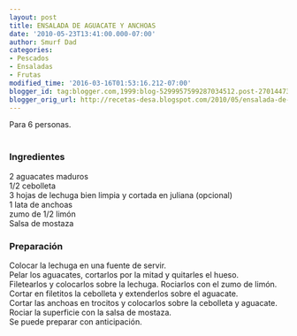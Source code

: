 ```yaml
---
layout: post
title: ENSALADA DE AGUACATE Y ANCHOAS
date: '2010-05-23T13:41:00.000-07:00'
author: Smurf Dad
categories:
- Pescados
- Ensaladas
- Frutas
modified_time: '2016-03-16T01:53:16.212-07:00'
blogger_id: tag:blogger.com,1999:blog-5299957599287034512.post-2701447327663017828
blogger_orig_url: http://recetas-desa.blogspot.com/2010/05/ensalada-de-aguacate-y-anchoas.html
---
```


Para 6 personas.<br /><br /><h3>Ingredientes</h3><p>2 aguacates maduros<br />1/2 cebolleta<br />3 hojas de lechuga bien limpia y cortada en juliana (opcional)<br />1 lata de anchoas<br />zumo de 1/2 lim&oacute;n<br />Salsa de mostaza</p><h3>Preparaci&oacute;n</h3><p>Colocar la lechuga en una fuente de servir.<br />Pelar los aguacates, cortarlos por la mitad y quitarles el hueso.<br />Filetearlos y colocarlos sobre la lechuga. Rociarlos con el zumo de lim&oacute;n.<br />Cortar en filetitos la cebolleta y extenderlos sobre el aguacate.<br />Cortar las anchoas en trocitos y colocarlos sobre la cebolleta y aguacate.<br />Rociar la superficie con la salsa de mostaza.<br />Se puede preparar con anticipaci&oacute;n.</p>
